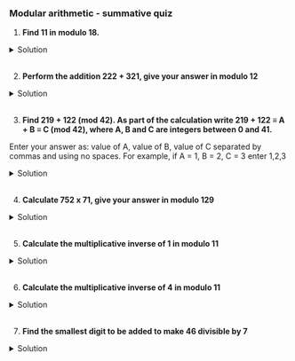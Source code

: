 ### Modular arithmetic - summative quiz

1. **Find 11 in modulo 18.**

<details>
  <summary>Solution</summary>

11 / 18 = 0 remainder 11

Thus, 11 mod 18 = 11

</details>

<br>

2. **Perform the addition 222 + 321, give your answer in modulo 12**

<details>
  <summary>Solution</summary>

First perform the addition:

222 + 321 = 543

Divide 543 / 12 = 43 remainder 3

</details>

<br>

3. **Find 219 + 122 (mod 42). As part of the calculation write 219 + 122 ≡ A + B ≡ C (mod 42), where A, B and C are integers between 0 and 41.**

Enter your answer as:
value of A, value of B, value of C
separated by commas and using no spaces.
For example, if A = 1, B = 2, C = 3 enter
1,2,3

<details>
  <summary>Solution</summary>

Step 1: Find A = 219 mod 42

219 / 42 = 5 remainder 9

So, A = 9

Step 2: Find B = 122 mod 42

122 / 42 = 2 remainder 38

So, B = 38

Step 3: Compute the sum A + B

A + B = 9 + 38 = 47

47 / 42 = 1 remainder 5

So, C = 5

</details>

<br>

4. **Calculate 752 x 71, give your answer in modulo 129**

<details>
  <summary>Solution</summary>

The answer is 115.

</details>

<br>

5. **Calculate the multiplicative inverse of 1 in modulo 11**

<details>
  <summary>Solution</summary>

The multiplicative inverse of a number a modulo m is a number x such that:

a \* x ≡ 1 (mod m)

For a = 1 and m = 11

1 \* x ≡ 1 (mod 11)

Clearly, x = 1 since multiplying 1 by itself gives 1:

1 \* 1 = 1 ≡ 1 (mod 11)

Therefore, the multiplicative inverse of 1 in modulo 11 is 1

</details>

<br>

6. **Calculate the multiplicative inverse of 4 in modulo 11**

<details>
  <summary>Solution</summary>

The correct answer is 3

</details>

<br>

7. **Find the smallest digit to be added to make 46 divisible by 7**

<details>
  <summary>Solution</summary>

To find the smallest digit that needs to be added to 46 to make it divisible by 7, we need to solve:

\[
(46 + x) \mod 7 = 0
\]

where \(x\) is a non-negative integer (digit between 0 and 9).

Step 1: Check the remainder of 46 modulo 7

First, calculate:

\[
46 \div 7 = 6 \text{ remainder } 4
\]

So, \(46 \mod 7 = 4\).

Step 2: Find the smallest \(x\)

We need to make the remainder zero. Since the current remainder is 4, the smallest \(x\) that would make the sum divisible by 7 is:

\[
7 - 4 = 3
\]

Step 3: Verify

Adding 3 to 46 gives:

\[
46 + 3 = 49
\]

And since:

\[
49 \div 7 = 7 \text{ remainder } 0
\]

49 is indeed divisible by 7.

Final Answer: The smallest digit to be added is **3**.

</details>

<br>
